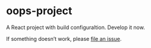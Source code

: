 # oops-project

A React project with build configuraltion. Develop it now.

If something doesn’t work, please [file an issue](https://github.com/Coyeah/oops-project/issues).
